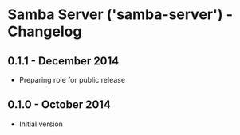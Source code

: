 # Samba Server ('samba-server') - Changelog

## 0.1.1 - December 2014

* Preparing role for public release

## 0.1.0 - October 2014

* Initial version